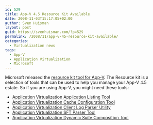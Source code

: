 ```yaml
---
id: 529
title: App-V 4.5 Resource Kit Available
date: 2008-11-03T15:17:05+02:00
author: Sven Huisman
layout: post
guid: https://svenhuisman.com/?p=529
permalink: /2008/11/app-v-45-resource-kit-available/
categories:
  - Virtualization news
tags:
  - App-V
  - Application Virtualization
  - Microsoft
---
```

Microsoft released the <a title="App-V resource kit" href="http://blogs.technet.com/virtualworld/archive/2008/11/03/app-v-4-5-resource-kit-available.aspx" target="_blank">resource kit tool for App-V</a>. The Resource kit is a selection of tools that can be used to help you manage your App-V 4.5 estate. So if you are using App-V, you might need these tools: 

  * <a href="http://www.microsoft.com/downloads/details.aspx?FamilyID=5da48313-cf6d-445d-af97-594f194ac759&DisplayLang=en" target="_blank">Application Virtualization Application Listing Tool</a>
  * <a href="http://www.microsoft.com/downloads/details.aspx?FamilyID=5e7089fa-c6ab-4150-8562-3b5bc14cd881&DisplayLang=en" target="_blank">Application Virtualization Cache Configuration Tool</a>
  * <a href="http://www.microsoft.com/downloads/details.aspx?FamilyID=72876c60-3a87-4705-b722-f73eb56219bf&DisplayLang=en" target="_blank">Application Virtualization Client Log Parser Utility</a>
  * <a href="http://www.microsoft.com/downloads/details.aspx?FamilyID=e5a7db27-304b-4cd1-9c80-7ba5fdaea97f&DisplayLang=en" target="_blank">Application Virtualization SFT Parser Tool</a>
  * <span style="text-decoration: underline;"><span style="color: #0066cc;"><a href="http://www.microsoft.com/downloads/details.aspx?FamilyID=daa898df-455f-438a-aa2a-421f05894098&DisplayLang=en" target="_blank">Application Virtualization Dynamic Suite Composition Tool</a></span></span>